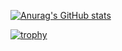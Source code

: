 [![Anurag's GitHub stats](https://github-readme-stats.vercel.app/api?username=wtfcolt&theme=dark)](https://github.com/anuraghazra/github-readme-stats)

[![trophy](https://github-profile-trophy.vercel.app/?username=wtfcolt&row=2&column=3&title=-unknown&theme=darkhub)](https://github.com/ryo-ma/github-profile-trophy)
